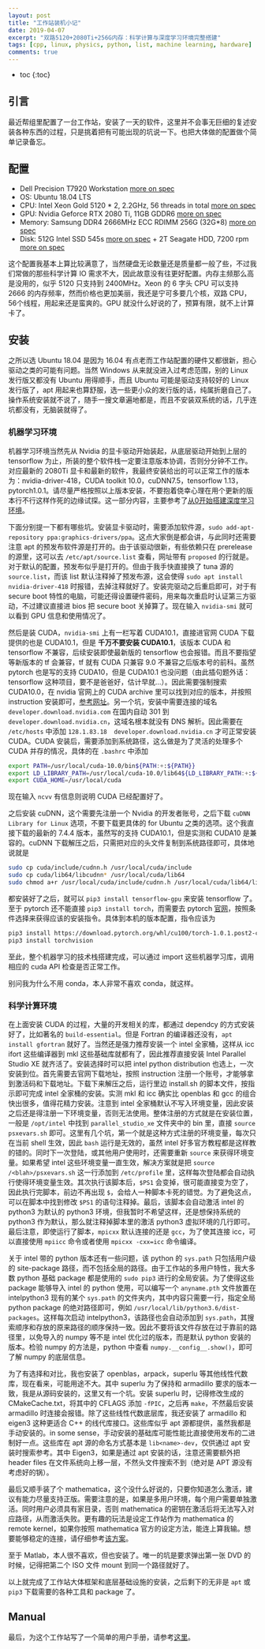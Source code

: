 ```yaml
---
layout: post
title: "工作站装机小记"
date: 2019-04-07
excerpt: "双路5120+2080Ti+256G内存：科学计算与深度学习环境完整搭建"
tags: [cpp, linux, physics, python, list, machine learning, hardware]
comments: true
---
```


* toc
{:toc}


## 引言

最近帮组里配置了一台工作站，安装了一天的软件，这里并不会事无巨细的复述安装各种东西的过程，只是挑着把有可能出现的坑说一下。也把大体做的配置做个简单记录备忘。

## 配置

* Dell Precision T7920 Workstation [more on spec](https://i.dell.com/sites/doccontent/shared-content/data-sheets/en/Documents/Precision-7920-Tower-Spec-Sheet.pdf)
* OS: Ubuntu 18.04 LTS
* CPU: Intel Xeon Gold 5120 * 2, 2.2GHz, 56 threads in total [more on spec](https://ark.intel.com/content/www/us/en/ark/products/120474/intel-xeon-gold-5120-processor-19-25m-cache-2-20-ghz.html)
* GPU: Nvidia Geforce RTX 2080 Ti, 11GB GDDR6 [more on spec](https://www.nvidia.com/en-us/geforce/graphics-cards/rtx-2080-ti/)
* Memory: Samsung DDR4 2666MHz ECC RDIMM 256G (32G*8)  [more on spec](https://www.samsung.com/semiconductor/dram/module/M393A4K40CB2-CTD/)
* Disk: 512G Intel SSD 545s [more on spec](https://ark.intel.com/content/www/us/en/ark/products/125019/intel-ssd-545s-series-512gb-2-5in-sata-6gb-s-3d2-tlc.html) + 2T Seagate HDD, 7200 rpm [more on spec](https://www.seagate.com/www-content/datasheets/pdfs/3-5-barracudaDS1900-7-1706US-en_US.pdf)

这个配置我基本上算比较满意了，当然硬盘无论数量还是质量都一般了些，不过我们常做的那些科学计算 IO 需求不大，因此故意没有往更好配置。内存主频那么高是没用的，似乎 5120 只支持到 2400MHz。Xeon 的 6 字头 CPU 可以支持 2666 的内存频率，然而价格也更加美丽，我还是宁可多要几个核，双路 CPU，56个线程，用起来还是蛮爽的。GPU 就没什么好说的了，预算有限，就不上计算卡了。

## 安装

之所以选 Ubuntu 18.04 是因为 16.04 有点老而工作站配置的硬件又都很新，担心驱动之类的可能有问题。当然 Windows 从来就没进入过考虑范围，别的 Linux 发行版又都没有 Ubuntu 用得顺手，而且 Ubuntu 可能是驱动支持较好的 Linux 发行版了，apt 用起来也算舒服，选一些更小众的发行版的话，纯属折磨自己了。操作系统安装就不说了，随手一搜文章遍地都是，而且不安装双系统的话，几乎连坑都没有，无脑装就得了。

### 机器学习环境

机器学习环境当然先从 Nvidia 的显卡驱动开始装起，从底层驱动开始到上层的 tensorflow 为止，所装的整个软件栈一定要注意版本协调，否则分分钟不工作。对应最新的 2080Ti 显卡和最新的软件，我最终安装给出的可以正常工作的版本为：nvidia-driver-418，CUDA toolkit 10.0，cuDNN7.5，tensorflow 1.13，pytorch1.0.1。请尽量严格按照以上版本安装，不要抱着侥幸心理在用个更新的版本行不行这样作死的边缘试探。这一部分内容，主要参考了[从0开始搭建深度学习环境](https://zhuanlan.zhihu.com/p/51373519)。

下面分别提一下都有哪些坑。安装显卡驱动时，需要添加软件源，`sudo add-apt-repository ppa:graphics-drivers/ppa`。这点大家倒是都会讲，与此同时还需要注意 apt 的预发布软件源是打开的。由于该驱动很新，有些依赖只在 prerelease 的源里，这可以去 `/etc/apt/source.list` 查看，网址带有 `proposed` 的行就是。对于默认的配置，预发布似乎是打开的。但由于我手快直接换了 tuna 源的 `source.list`，而该 list 默认注释掉了预发布源，这会使得 `sudo apt install nvidia-driver-418` 时报错，去掉注释就好了。安装完驱动之后重启即可，对于有 secure boot 特性的电脑，可能还得设置硬件密码，用来每次重启时认证第三方驱动，不过建议直接进 bios 把 secure boot 关掉算了。现在输入 `nvidia-smi` 就可以看到 GPU 信息和使用情况了。

然后是装 CUDA，`nvidia-smi` 上有一栏写着 CUDA10.1，直接进官网 CUDA 下载提供的也是 CUDA10.1，但是 **千万不要安装 CUDA10.1**，该版本 CUDA 和 tensorflow 不兼容，后续安装即使最新版的 tensorflow 也会报错。而且不要指望等新版本的 tf 会兼容，tf 就有 CUDA 只兼容 9.0 不兼容之后版本号的前科。虽然 pytorch 也是写的支持 CUDA10，但是 CUDA10.1 也没问题（由此插句题外话：tensorflow 这种项目，要不是爸爸好，估计早就…）。因此需要强制搜索 CUDA10.0，在 nvidia 官网上的 CUDA archive 里可以找到对应的版本，并按照 instruction 安装即可，[参考网址](https://developer.nvidia.com/cuda-10.0-download-archive)。另一个坑，安装中需要连接的域名 `developer.download.nvidia.com` 在国内自动 301 到 `developer.download.nvidia.cn`，这域名根本就没有 DNS 解析。因此需要在 `/etc/hosts` 中添加 `128.1.83.18  developer.download.nvidia.cn` 才可正常安装 CUDA。CUDA 安装后，需要添加到系统路径，这么做是为了灵活的处理多个 CUDA 并存的情况，具体的在 `.bashrc` 中添加

```bash
export PATH=/usr/local/cuda-10.0/bin${PATH:+:${PATH}}
export LD_LIBRARY_PATH=/usr/local/cuda-10.0/lib64${LD_LIBRARY_PATH:+:${LD_LIBRARY_PATH}}
export CUDA_HOME=/usr/local/cuda
```

现在输入 `ncvv` 有信息则说明 CUDA 已经配置好了。

之后安装 cuDNN，这个需要先注册一个 Nvidia 的开发者账号，之后下载 `cuDNN Library for Linux` 选项，不要下载更具体的 for Ubuntu 之类的选项。这个我直接下载的最新的 7.4.4 版本，虽然写的支持 CUDA10.1，但是实测和 CUDA10 是兼容的。cuDNN 下载解压之后，只需把对应的头文件复制到系统路径即可，具体地说就是

```bash
sudo cp cuda/include/cudnn.h /usr/local/cuda/include
sudo cp cuda/lib64/libcudnn* /usr/local/cuda/lib64
sudo chmod a+r /usr/local/cuda/include/cudnn.h /usr/local/cuda/lib64/libcudnn*
```

都安装好了之后，就可以 `pip3 install tensorflow-gpu` 来安装 tensorflow 了。至于 pytorch 还不能直接 `pip3 install torch`，而需要去 pytorch [官网](https://pytorch.org/get-started/locally/)，按照条件选择来获得应该的安装指令。具体到本机的版本配置，指令应该为

```bash
pip3 install https://download.pytorch.org/whl/cu100/torch-1.0.1.post2-cp36-cp36m-linux_x86_64.whl
pip3 install torchvision
```

至此，整个机器学习的技术栈搭建完成，可以通过 import 这些机器学习库，调用相应的 cuda API 检查是否正常工作。

别问我为什么不用 conda，本人非常不喜欢 conda，就这样。

### 科学计算环境

在上面安装 CUDA 的过程，大量的开发相关的库，都通过 dependcy 的方式安装好了，比如著名的 `build-essential`。但是 Fortran 的编译器还没有，`apt install gfortran` 就好了。当然还是强力推荐安装一个 intel 全家桶，这样从 icc ifort 这些编译器到 mkl 这些基础库就都有了，因此推荐直接安装 Intel Parallel Studio XE 就齐活了。安装选择时可以把 intel python distribution 也选上，一次安装到位。首先需要去官网下载地址，按照 instruction 注册一个账号，才能够拿到激活码和下载地址。下载下来解压之后，运行里边 install.sh 的脚本文件，按指示即可完成 intel 全家桶的安装。实测 mkl 和 icc 确实比 openblas 和 gcc 的组合快出很多，值得花精力安装。注意到 intel 全家桶默认不写入环境变量，因此安装之后还是得注册一下环境变量，否则无法使用。整体注册的方式就是在安装位置，一般是 `/opt/intel` 中找到 `parallel_studio_xe` 文件夹中的 bin 里，直接 `source psxevars.sh` 即可。这里有几个坑，第一个就是这种方式注册的环境变量，每次只在当前 shell 生效，因此 `bash` 运行是无效的，虽然 intel 好多官方教程都是这样教的错的。同时下一次登陆，或其他用户使用时，还需要重新 `source` 来获得环境变量。如果希望 intel 这些环境变量一直生效，解决方案就是把 `source /<blah>/psxevars.sh` 这一行添加到 `/etc/profile` 里，这样每次登陆都会自动执行使得环境变量生效。其次执行该脚本后，`$PS1` 会变掉，很可能直接变为空了，因此执行完脚本，前边不再出现 `$`，会给人一种脚本卡死的错觉。为了避免这点，可以在脚本中找到修改 `$PS1` 的语句注释掉。最后，该脚本会自动激活 intel 的 python3 为默认的 python3 环境，但我暂时不希望这样，还是想保持系统的 python3 作为默认，那么就注释掉脚本里的激活 python3 虚拟环境的几行即可。最后注意，即使运行了脚本，`mpicxx` 默认连接的还是 `gcc`，为了使其连接 icc，可以直接使用 `mpiicc` 命令或者使用 `mpicxx -cxx=icc` 命令编译。

关于 intel 带的 python 版本还有一些问题，该 python 的 `sys.path` 只包括用户级的 site-package 路径，而不包括全局的路径。由于工作站的多用户特性，我大多数 python 基础 package 都是使用的 `sudo pip3` 进行的全局安装。为了使得这些 package 能够导入 intel 的 python 使用，可以编写一个 `anyname.pth` 文件放置在 intelpython3 现有的某个 `sys.path` 的文件夹内，其中内容只需要一行，指定全局 python package 的绝对路径即可，例如 `/usr/local/lib/python3.6/dist-packages`。这样每次启动 intelpython3，该路径也会自动添加到 `sys.path`，其搜索顺序和存放的原来路径的顺序保持一致。因此不要将该文件存放在过于靠前的路径里，以免导入的 numpy 等不是 intel 优化过的版本，而是默认 python 安装的版本。检验 numpy 的方法是，python 中查看 `numpy.__config__.show()`，即可了解 numpy 的底层信息。

为了有选择和对比，我也安装了 openblas，arpack，superlu 等其他线性代数库，现在看来，可能用途不大。其中 superlu 为了保持和 armadillo 要求的版本一致，我是从源码安装的，这里又有一个坑。安装 superlu 时，记得修改生成的 CMakeCache.txt，将其中的 CFLAGS 添加 `-fPIC`，之后再 `make`，不然最后安装 armadillo 时连接会报错。除了这些线性代数底层库，我还安装了 armadillo 和 eigen3 这种更适合 C++ 的线代库接口。这些库似乎 apt 源都提供，虽然我都是手动安装的。in some sense，手动安装的基础库可能性能比直接使用发布的二进制好一点。这些库在 apt 源的命名方式基本是 `lib<name>-dev`，仅供通过 apt 安装时搜索参考。其中 Eigen3，如果是通过 apt 安装的话，注意还需要额外把 header files 在文件系统向上移一层，不然头文件搜索不到（绝对是 APT 源没有考虑好的锅）。

最后又顺手装了个 mathematica，这个没什么好说的，只要你知道怎么激活，建议有能力尽量支持正版。需要注意的是，如果是多用户环境，每个用户需要单独激活。同时用户必须具有家目录，否则 mathematica 的密钥在激活后将无法写入对应路径，从而激活失败。更有趣的玩法是设定工作站作为 mathematica 的 remote kernel，如果你按照 mathematica 官方的设定方法，能连上算我输。想要能够稳定的连接，请仔细参考[该方案](https://github.com/sakra/Tunnel/blob/master/MANUAL.md)。

至于 Matlab，本人很不喜欢，但也安装了。唯一的坑是要求弹出第一张 DVD 的时候，记得把第二个 ISO 文件 mount 到同一个路径就好了。

以上就完成了工作站大体框架和底层基础设施的安装，之后剩下的无非是 `apt` 或 `pip3` 下载需要的各种工具和 package 了。

## Manual

最后，为这个工作站写了一个简单的用户手册，请参考[这里](/misc/workstation-manual)。